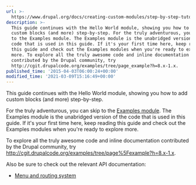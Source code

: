 ```yaml
---
url: >-
  https://www.drupal.org/docs/creating-custom-modules/step-by-step-tutorial-hello-world/going-further
description: >-
  This guide continues with the Hello World module, showing you how to add
  custom blocks (and more) step-by-step. For the truly adventurous, you can skip
  to the Examples module. The Examples module is the unabridged version of the
  code that is used in this guide. If it's your first time here, keep reading
  this guide and check out the Examples modules when you're ready to explore
  more. To explore all the truly awesome code and inline documentation
  contributed by the Drupal community, try
  http://cgit.drupalcode.org/examples/tree/page_example?h=8.x-1.x.
published_time: '2015-04-03T06:00:24+00:00'
modified_time: '2021-03-09T15:16:49+00:00'
---
```

This guide continues with the Hello World module, showing you how to add custom blocks (and more) step-by-step.

For the truly adventurous, you can skip to the [Examples module](https://www.drupal.org/project/examples). The Examples module is the unabridged version of the code that is used in this guide. If it's your first time here, keep reading this guide and check out the Examples modules when you're ready to explore more.

To explore all the truly awesome code and inline documentation contributed by the Drupal community, try <http://cgit.drupalcode.org/examples/tree/page%5Fexample?h=8.x-1.x>.

Also be sure to check out the relevant API documentation:

* [Menu and routing system](https://api.drupal.org/api/drupal/core%21lib%21Drupal%21Core%21Menu%21menu.api.php/group/menu/8 "Menu and routing system")